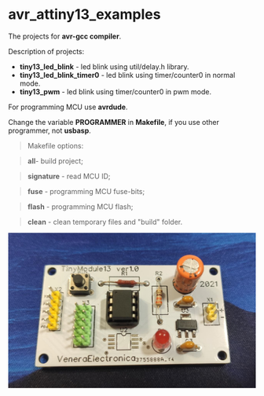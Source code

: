 # avr_attiny13_examples

The projects for **avr-gcc compiler**.

Description of projects:
- **tiny13_led_blink** - led blink using util/delay.h library.
- **tiny13_led_blink_timer0** - led blink using timer/counter0 in normal mode.
- **tiny13_pwm** - led blink using timer/counter0 in pwm mode.

For programming MCU use **avrdude**.

Change the variable **PROGRAMMER** in **Makefile**, if you use other programmer, not **usbasp**.

> Makefile options:

> **all**- build project;

> **signature** - read MCU ID;

> **fuse** - programming MCU fuse-bits;

> **flash** - programming MCU flash;

> **clean** - clean temporary files and "build" folder.

![TinyModule13 ver1.0](/doc/board_photo.jpg)